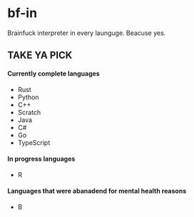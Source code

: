 # bf-in
Brainfuck interpreter in every launguge. Beacuse yes.
## TAKE YA PICK
#### Currently complete languages
- Rust
- Python
- C++
- Scratch
- Java
- C#
- Go
- TypeScript

#### In progress languages
- R

#### Languages that were abanadend for mental health reasons
- B